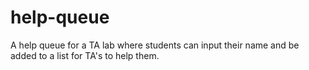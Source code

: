 # help-queue
A help queue for a TA lab where students can input their name and be added to a list for TA's to help them.
